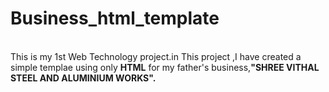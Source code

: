 # Business_html_template
<br>
This is my 1st Web Technology project.in This project ,I have created a simple templae using only <b>HTML</b> for my father's business,<b>"SHREE VITHAL STEEL AND ALUMINIUM WORKS".</b>
<BR/>
  
